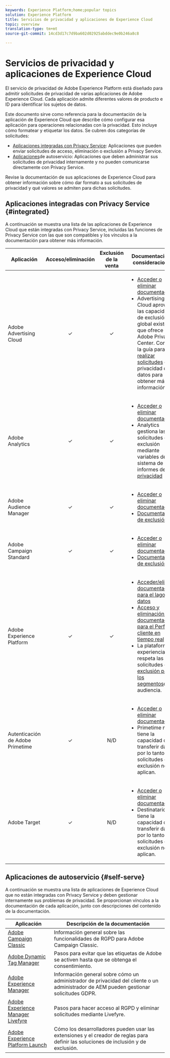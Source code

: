 ```yaml
---
keywords: Experience Platform;home;popular topics
solution: Experience Platform
title: Servicios de privacidad y aplicaciones de Experience Cloud
topic: overview
translation-type: tm+mt
source-git-commit: 14cd3d17c7d9ba602d02925abddec9e0b246a8c8

---
```



# Servicios de privacidad y aplicaciones de Experience Cloud

El servicio de privacidad de Adobe Experience Platform está diseñado para admitir solicitudes de privacidad de varias aplicaciones de Adobe Experience Cloud. Cada aplicación admite diferentes valores de producto e ID para identificar los sujetos de datos.

Este documento sirve como referencia para la documentación de la aplicación de Experience Cloud que describe cómo configurar esa aplicación para operaciones relacionadas con la privacidad. Esto incluye cómo formatear y etiquetar los datos. Se cubren dos categorías de solicitudes:

* [Aplicaciones integradas con Privacy Service](#integrated): Aplicaciones que pueden enviar solicitudes de acceso, eliminación o exclusión a Privacy Service.
* [Aplicaciones](#self-serve)de autoservicio: Aplicaciones que deben administrar sus solicitudes de privacidad internamente y no pueden comunicarse directamente con Privacy Service.

Revise la documentación de sus aplicaciones de Experience Cloud para obtener información sobre cómo dar formato a sus solicitudes de privacidad y qué valores se admiten para dichas solicitudes.

## Aplicaciones integradas con Privacy Service {#integrated}

A continuación se muestra una lista de las aplicaciones de Experience Cloud que están integradas con Privacy Service, incluidas las funciones de Privacy Service con las que son compatibles y los vínculos a la documentación para obtener más información.

| Aplicación | Acceso/eliminación | Exclusión de la venta | Documentación y consideraciones |
--- | :---: | :---: | ---
| Adobe Advertising Cloud | ✓ | ✓ | <ul><li>[Acceder o eliminar documentación](https://docs.adobe.com/content/help/en/advertising-cloud/all/privacy/ad-cloud-gdpr.html) </li><li>Advertising Cloud aprovecha las capacidades de exclusión global existentes que ofrece Adobe Privacy Center. Consulte la guía para [realizar solicitudes](https://docs.adobe.com/content/help/es-ES/audience-manager/user-guide/overview/data-privacy/data-privacy-requests.html#opt-out-requests) de privacidad de datos para obtener más información.</li></ul> |
| Adobe Analytics | ✓ | ✓ | <ul><li>[Acceder o eliminar documentación](https://docs.adobe.com/content/help/en/analytics/admin/data-governance/an-gdpr-overview.html)</li><li>Analytics gestiona las solicitudes de exclusión mediante variables de sistema de informes de [privacidad](https://docs.adobe.com/content/help/es-ES/analytics/admin/data-governance/consent-variables.html)</li></ul> |
| Adobe Audience Manager | ✓ | ✓ | <ul><li>[Acceder o eliminar documentación](https://docs.adobe.com/content/help/es-ES/audience-manager/user-guide/overview/data-privacy/data-privacy-requests.html)</li><li>[Documentación de exclusión](https://docs.adobe.com/content/help/en/audience-manager/user-guide/features/declared-ids.html)</li></ul> |
| Adobe Campaign Standard | ✓ | ✓ | <ul><li>[Acceder o eliminar documentación](https://docs.campaign.adobe.com/doc/standard/getting_started/en/ACS_GDPR.html)</li><li>[Documentación de exclusión](../segmentation/honoring-opt-outs.md)</li></ul> |
| Adobe Experience Platform | ✓ | ✓ | <ul><li>[Acceder/eliminar documentación para el lago de datos](../catalog/privacy.md)</li><li>[Acceso y eliminación de la documentación para el Perfil del cliente en tiempo real](../profile/privacy.md)</li><li>La plataforma de experiencia respeta las solicitudes de [exclusión para los segmentos](../segmentation/honoring-opt-outs.md)de audiencia.</li></ul> |
| Autenticación de Adobe Primetime | ✓ | N/D | <ul><li>[Acceder o eliminar documentación](http://tve.helpdocsonline.com/how-to-make-a-privacy-request)</li><li>Primetime no tiene la capacidad de transferir datos, por lo tanto las solicitudes de exclusión no se aplican.</li></ul> |
| Adobe Target | ✓ | N/D | <ul><li>[Acceder o eliminar documentación](https://docs.adobe.com/content/help/es-ES/target/using/implement-target/before-implement/privacy/cmp-privacy-and-general-data-protection-regulation.translate.html)</li><li>Destinatario no tiene la capacidad de transferir datos, por lo tanto las solicitudes de exclusión no se aplican.</li></ul> |

<!-- (To include once access/delete documentation is available)
Adobe Customer Attributes (CRS) | ✓ | N/A | <ul><li>Customer Attributes does not have the capability to transfer data, therefore opt-out-of-sale requests are not applicable.</li></ul>
-->

## Aplicaciones de autoservicio {#self-serve}

A continuación se muestra una lista de aplicaciones de Experience Cloud que no están integradas con Privacy Service y deben gestionar internamente sus problemas de privacidad. Se proporcionan vínculos a la documentación de cada aplicación, junto con descripciones del contenido de la documentación.

| Aplicación | Descripción de la documentación |
| ------- | ----------- |
| [Adobe Campaign Classic](https://helpx.adobe.com/es/campaign/kb/campaign-privacy.html) | Información general sobre las funcionalidades de RGPD para Adobe Campaign Classic. |
| [Adobe Dynamic Tag Manager](https://docs.adobe.com/content/help/en/dtm/using/tools/opt-in.html) | Pasos para evitar que las etiquetas de Adobe se activen hasta que se obtenga el consentimiento. |
| [Adobe Experience Manager](https://helpx.adobe.com/experience-manager/6-4/managing/using/gdpr-compliance.html) | Información general sobre cómo un administrador de privacidad del cliente o un administrador de AEM pueden gestionar solicitudes GDPR. |
| [Adobe Experience Manager Livefyre](https://docs.adobe.com/content/help/en/livefyre/using/settings-other/privacy-requests/c-gdpr-compliance.html) | Pasos para hacer acceso al RGPD y eliminar solicitudes mediante Livefyre. |
| [Adobe Experience Platform Launch](https://docs.adobelaunch.com/client-side-information/deploy-javascript-tags-to-opt-in-to-launch) | Cómo los desarrolladores pueden usar las extensiones y el creador de reglas para definir las soluciones de inclusión y de exclusión. |
